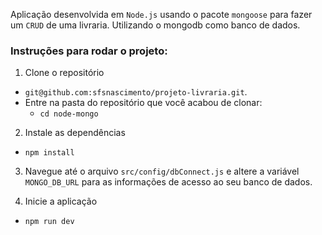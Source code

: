 Aplicação desenvolvida em `Node.js` usando o pacote `mongoose` para fazer um `CRUD` de uma livraria. Utilizando o mongodb como banco de dados.

### Instruções para rodar o projeto:

1. Clone o repositório
  * `git@github.com:sfsnascimento/projeto-livraria.git`.
  * Entre na pasta do repositório que você acabou de clonar:
    * `cd node-mongo`

2. Instale as dependências
  * `npm install`

3. Navegue até o arquivo `src/config/dbConnect.js` e altere a variável `MONGO_DB_URL` para as informações de acesso ao seu banco de dados.

4. Inicie a aplicação
  * `npm run dev`
